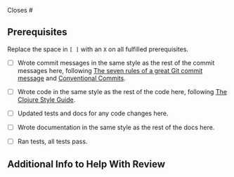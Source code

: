 Closes #

## Prerequisites

Replace the space in `[ ]` with an `X` on all fulfilled prerequisites.

* [ ] Wrote commit messages in the same style as the rest of the commit messages
  here, following
  [The seven rules of a great Git commit message](https://cbea.ms/git-commit/#seven-rules)
  and [Conventional Commits](https://www.conventionalcommits.org/).

* [ ] Wrote code in the same style as the rest of the code here, following
  [The Clojure Style Guide](https://github.com/bbatsov/clojure-style-guide).

* [ ] Updated tests and docs for any code changes here.

* [ ] Wrote documentation in the same style as the rest of the docs here.

* [ ] Ran tests, all tests pass.

## Additional Info to Help With Review
